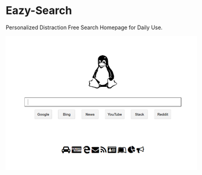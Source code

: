 # Eazy-Search
Personalized Distraction Free Search Homepage for Daily Use.

![HomePage](https://github.com/vyraun/Eazy-Search/blob/master/snapshot.PNG)

